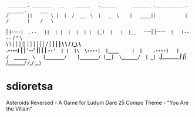      _______. _______   __    ______   .______      _______ .___________.    _______.     ___      
    /       ||       \ |  |  /  __  \  |   _  \    |   ____||           |   /       |    /   \     
   |   (----`|  .--.  ||  | |  |  |  | |  |_)  |   |  |__   `---|  |----`  |   (----`   /  ^  \    
    \   \    |  |  |  ||  | |  |  |  | |      /    |   __|      |  |        \   \      /  /_\  \   
.----)   |   |  '--'  ||  | |  `--'  | |  |\  \----|  |____     |  |    .----)   |    /  _____  \  
|_______/    |_______/ |__|  \______/  | _| `._____|_______|    |__|    |_______/    /__/     \__\ 
                                                                                                   
                                                                                                    
sdioretsa
=========

Asteroids Reversed - A Game for Ludum Dare 25 Compo
Theme - "You Are the Villain"
